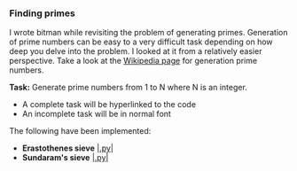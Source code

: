 ### Finding primes
I wrote bitman while revisiting the problem of generating primes. Generation of prime numbers can be easy to a very difficult task depending on how deep you delve into the problem. I looked at it from a relatively easier perspective. Take a look at the [Wikipedia page](https://en.wikipedia.org/wiki/Generation_of_primes) for generation prime numbers. 

**Task:** Generate prime numbers from 1 to N where N is an integer.
 
* A complete task will be hyperlinked to the code
* An incomplete task will be in normal font

The following have been implemented:

* **Erastothenes sieve** |[.py](https://github.com/subimal/On-Primes/blob/main/PrimeSieves/Erastothenes.py)|
* **Sundaram's sieve** |[.py](https://github.com/subimal/On-Primes/blob/main/PrimeSieves/Sundaram.py)|
